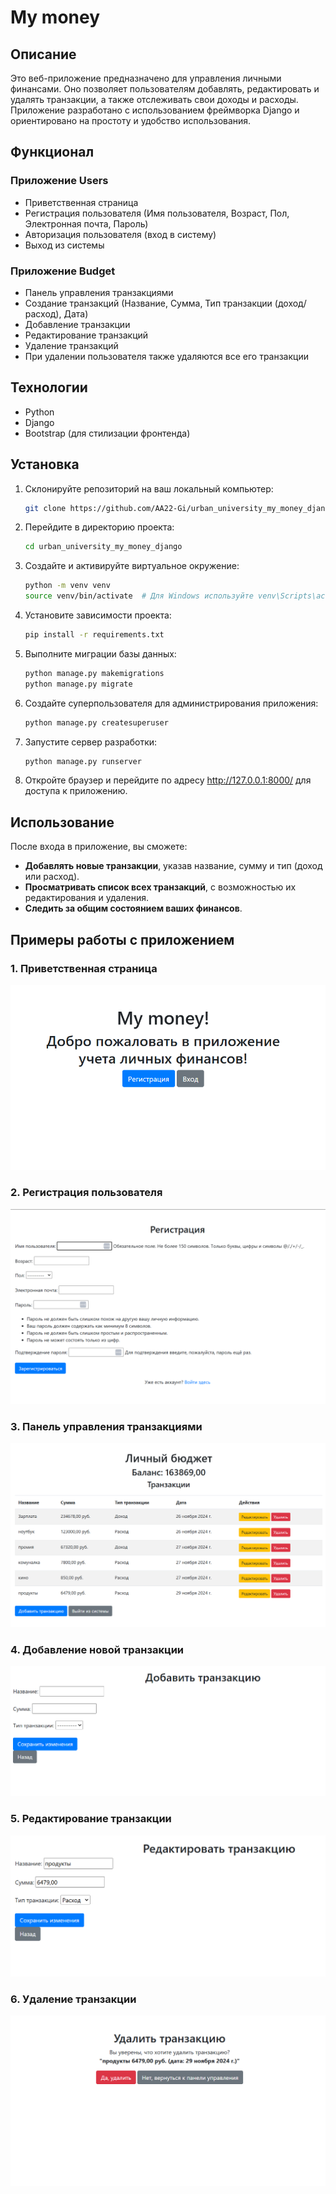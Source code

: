 # My money

## Описание

Это веб-приложение предназначено для управления личными финансами. Оно позволяет пользователям добавлять, редактировать и удалять транзакции, а также отслеживать свои доходы и расходы. Приложение разработано с использованием фреймворка Django и ориентировано на простоту и удобство использования.

## Функционал

### Приложение Users
- Приветственная страница
- Регистрация пользователя (Имя пользователя, Возраст, Пол, Электронная почта, Пароль)
- Авторизация пользователя (вход в систему)
- Выход из системы

### Приложение Budget
- Панель управления транзакциями
- Создание транзакций (Название, Сумма, Тип транзакции (доход/расход), Дата)
- Добавление транзакции
- Редактирование транзакций
- Удаление транзакций
- При удалении пользователя также удаляются все его транзакции

## Технологии

- Python 
- Django
- Bootstrap (для стилизации фронтенда)

## Установка

  1. Склонируйте репозиторий на ваш локальный компьютер:
     ```bash
     git clone https://github.com/AA22-Gi/urban_university_my_money_django.git
     ```

  2. Перейдите в директорию проекта:

     ```bash
     cd urban_university_my_money_django
     ```
   
  3. Создайте и активируйте виртуальное окружение:
     ```bash
     python -m venv venv
     source venv/bin/activate  # Для Windows используйте venv\Scripts\activate
     ```
   
  4. Установите зависимости проекта:
     ```bash
     pip install -r requirements.txt
     ```
   
  5. Выполните миграции базы данных:
     ```bash
     python manage.py makemigrations
     python manage.py migrate
     ```
   
  6. Создайте суперпользователя для администрирования приложения:
     ```bash
     python manage.py createsuperuser
     ```
   
  7. Запустите сервер разработки:
     ```bash
     python manage.py runserver
     ```
   
  8. Откройте браузер и перейдите по адресу http://127.0.0.1:8000/ для доступа к приложению.


## Использование

После входа в приложение, вы сможете:

- **Добавлять новые транзакции**, указав название, сумму и тип (доход или расход).
- **Просматривать список всех транзакций**, с возможностью их редактирования и удаления.
- **Следить за общим состоянием ваших финансов**.


## Примеры работы с приложением

### 1. Приветственная страница

![Приветственная страница](images/welcome_page.png)

### 2. Регистрация пользователя

![Регистрация пользователя](images/registration_page.png)

### 3. Панель управления транзакциями

![Панель управления транзакциями](images/transaction_dashboard.png)

### 4. Добавление новой транзакции

![Добавление новой транзакции](images/add_transaction.png)

### 5. Редактирование транзакции

![Редактирование транзакции](images/edit_transaction.png)

### 6. Удаление транзакции

![Удаление транзакции](images/delete_transaction.png)
